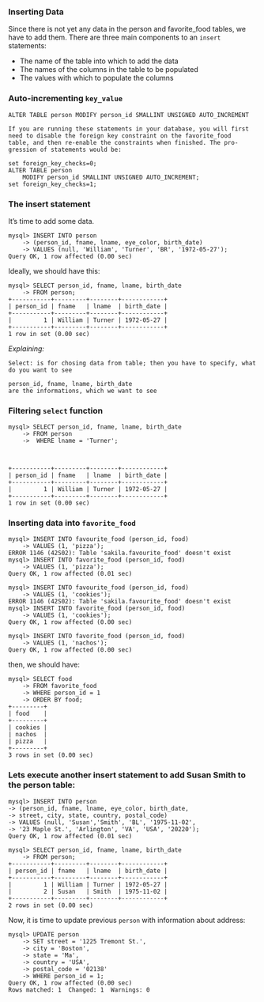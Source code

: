 ### Inserting Data
Since there is not yet any data in the person and favorite_food tables, we have to add them. There are three main components to an `insert` statements:
- The name of the table into which to add the data
- The names of the columns in the table to be populated
- The values with which to populate the columns

### Auto-incrementing `key_value`
`ALTER TABLE person MODIFY person_id SMALLINT UNSIGNED AUTO_INCREMENT`

```
If you are running these statements in your database, you will first
need to disable the foreign key constraint on the favorite_food
table, and then re-enable the constraints when finished. The pro‐
gression of statements would be:

set foreign_key_checks=0;
ALTER TABLE person
	MODIFY person_id SMALLINT UNSIGNED AUTO_INCREMENT;
set foreign_key_checks=1;
```


### The insert statement
It’s time to add some data. 
```
mysql> INSERT INTO person
    -> (person_id, fname, lname, eye_color, birth_date)
    -> VALUES (null, 'William', 'Turner', 'BR', '1972-05-27');
Query OK, 1 row affected (0.00 sec)
```

Ideally, we should have this:
```
mysql> SELECT person_id, fname, lname, birth_date
    -> FROM person;
+-----------+---------+--------+------------+
| person_id | fname   | lname  | birth_date |
+-----------+---------+--------+------------+
|         1 | William | Turner | 1972-05-27 |
+-----------+---------+--------+------------+
1 row in set (0.00 sec)
```

*Explaining:*
```
Select: is for chosing data from table; then you have to specify, what do you want to see

person_id, fname, lname, birth_date 
are the informations, which we want to see 
``` 


### Filtering `select` function
```
mysql> SELECT person_id, fname, lname, birth_date
    -> FROM person
    ->  WHERE lname = 'Turner';



+-----------+---------+--------+------------+
| person_id | fname   | lname  | birth_date |
+-----------+---------+--------+------------+
|         1 | William | Turner | 1972-05-27 |
+-----------+---------+--------+------------+
1 row in set (0.00 sec)
```

### Inserting data into `favorite_food`
```
mysql> INSERT INTO favourite_food (person_id, food)
    -> VALUES (1, 'pizza');
ERROR 1146 (42S02): Table 'sakila.favourite_food' doesn't exist
mysql> INSERT INTO favorite_food (person_id, food)
    -> VALUES (1, 'pizza');
Query OK, 1 row affected (0.01 sec)

mysql> INSERT INTO favourite_food (person_id, food)
    -> VALUES (1, 'cookies');
ERROR 1146 (42S02): Table 'sakila.favourite_food' doesn't exist
mysql> INSERT INTO favorite_food (person_id, food)
    -> VALUES (1, 'cookies');
Query OK, 1 row affected (0.00 sec)

mysql> INSERT INTO favorite_food (person_id, food)
    -> VALUES (1, 'nachos');
Query OK, 1 row affected (0.00 sec)

```

then, we should have:
```
mysql> SELECT food
    -> FROM favorite_food
    -> WHERE person_id = 1
    -> ORDER BY food;
+---------+
| food    |
+---------+
| cookies |
| nachos  |
| pizza   |
+---------+
3 rows in set (0.00 sec)
```


### Lets execute another insert statement to add Susan Smith to the person table:
```
mysql> INSERT INTO person
-> (person_id, fname, lname, eye_color, birth_date,
-> street, city, state, country, postal_code)
-> VALUES (null, 'Susan','Smith', 'BL', '1975-11-02',
-> '23 Maple St.', 'Arlington', 'VA', 'USA', '20220');
Query OK, 1 row affected (0.01 sec)
```

```
mysql> SELECT person_id, fname, lname, birth_date
    -> FROM person;
+-----------+---------+--------+------------+
| person_id | fname   | lname  | birth_date |
+-----------+---------+--------+------------+
|         1 | William | Turner | 1972-05-27 |
|         2 | Susan   | Smith  | 1975-11-02 |
+-----------+---------+--------+------------+
2 rows in set (0.00 sec)
```

Now, it is time to update previous `person` with information about address:
```
mysql> UPDATE person
    -> SET street = '1225 Tremont St.',
    -> city = 'Boston',
    -> state = 'Ma',
    -> country = 'USA',
    -> postal_code = '02138'
    -> WHERE person_id = 1;
Query OK, 1 row affected (0.00 sec)
Rows matched: 1  Changed: 1  Warnings: 0
```